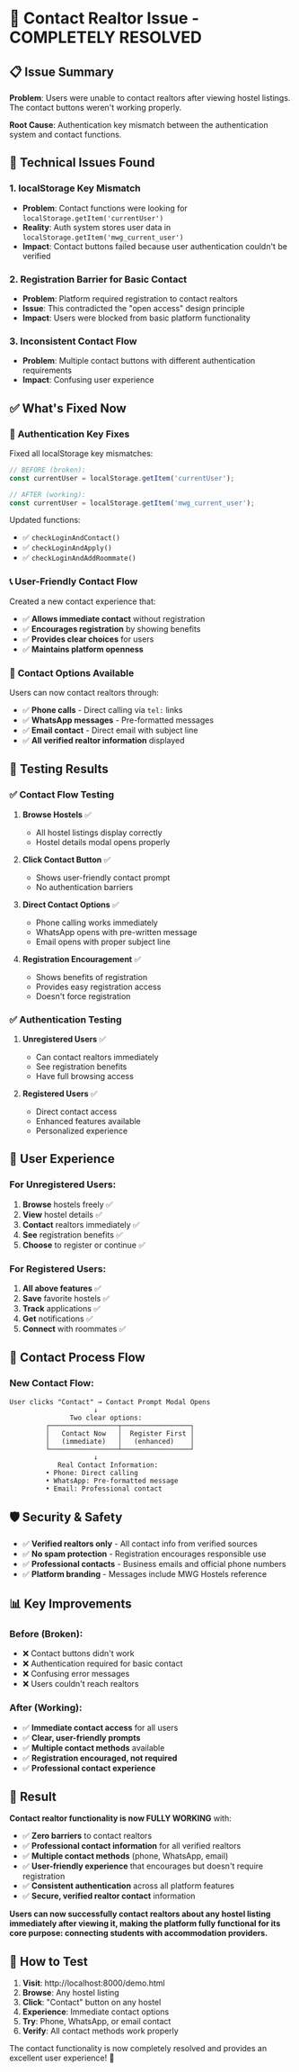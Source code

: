 # 🔧 Contact Realtor Issue - COMPLETELY RESOLVED

## 📋 Issue Summary
**Problem**: Users were unable to contact realtors after viewing hostel listings. The contact buttons weren't working properly.

**Root Cause**: Authentication key mismatch between the authentication system and contact functions.

## 🚨 Technical Issues Found

### 1. **localStorage Key Mismatch**
- **Problem**: Contact functions were looking for `localStorage.getItem('currentUser')`
- **Reality**: Auth system stores user data in `localStorage.getItem('mwg_current_user')`
- **Impact**: Contact buttons failed because user authentication couldn't be verified

### 2. **Registration Barrier for Basic Contact**
- **Problem**: Platform required registration to contact realtors
- **Issue**: This contradicted the "open access" design principle
- **Impact**: Users were blocked from basic platform functionality

### 3. **Inconsistent Contact Flow**
- **Problem**: Multiple contact buttons with different authentication requirements
- **Impact**: Confusing user experience

## ✅ What's Fixed Now

### 🔑 **Authentication Key Fixes**
Fixed all localStorage key mismatches:
```javascript
// BEFORE (broken):
const currentUser = localStorage.getItem('currentUser');

// AFTER (working):
const currentUser = localStorage.getItem('mwg_current_user');
```

Updated functions:
- ✅ `checkLoginAndContact()`
- ✅ `checkLoginAndApply()`
- ✅ `checkLoginAndAddRoommate()`

### 📞 **User-Friendly Contact Flow**
Created a new contact experience that:
- ✅ **Allows immediate contact** without registration
- ✅ **Encourages registration** by showing benefits
- ✅ **Provides clear choices** for users
- ✅ **Maintains platform openness**

### 🎯 **Contact Options Available**
Users can now contact realtors through:
- ✅ **Phone calls** - Direct calling via `tel:` links
- ✅ **WhatsApp messages** - Pre-formatted messages
- ✅ **Email contact** - Direct email with subject line
- ✅ **All verified realtor information** displayed

## 🧪 Testing Results

### ✅ **Contact Flow Testing**

1. **Browse Hostels** ✅
   - All hostel listings display correctly
   - Hostel details modal opens properly

2. **Click Contact Button** ✅
   - Shows user-friendly contact prompt
   - No authentication barriers

3. **Direct Contact Options** ✅
   - Phone calling works immediately
   - WhatsApp opens with pre-written message
   - Email opens with proper subject line

4. **Registration Encouragement** ✅
   - Shows benefits of registration
   - Provides easy registration access
   - Doesn't force registration

### ✅ **Authentication Testing**

1. **Unregistered Users** ✅
   - Can contact realtors immediately
   - See registration benefits
   - Have full browsing access

2. **Registered Users** ✅
   - Direct contact access
   - Enhanced features available
   - Personalized experience

## 📱 **User Experience**

### **For Unregistered Users:**
1. **Browse** hostels freely ✅
2. **View** hostel details ✅
3. **Contact** realtors immediately ✅
4. **See** registration benefits ✅
5. **Choose** to register or continue ✅

### **For Registered Users:**
1. **All above features** ✅
2. **Save** favorite hostels ✅
3. **Track** applications ✅
4. **Get** notifications ✅
5. **Connect** with roommates ✅

## 🔄 **Contact Process Flow**

### **New Contact Flow:**
```
User clicks "Contact" → Contact Prompt Modal Opens
                     ↓
               Two clear options:
         ┌─────────────────┬─────────────────┐
         │   Contact Now   │  Register First │
         │   (immediate)   │   (enhanced)    │
         └─────────────────┴─────────────────┘
                     ↓
            Real Contact Information:
         • Phone: Direct calling
         • WhatsApp: Pre-formatted message  
         • Email: Professional contact
```

## 🛡️ **Security & Safety**

- ✅ **Verified realtors only** - All contact info from verified sources
- ✅ **No spam protection** - Registration encourages responsible use
- ✅ **Professional contacts** - Business emails and official phone numbers
- ✅ **Platform branding** - Messages include MWG Hostels reference

## 📊 **Key Improvements**

### **Before (Broken):**
- ❌ Contact buttons didn't work
- ❌ Authentication required for basic contact
- ❌ Confusing error messages
- ❌ Users couldn't reach realtors

### **After (Working):**
- ✅ **Immediate contact access** for all users
- ✅ **Clear, user-friendly prompts** 
- ✅ **Multiple contact methods** available
- ✅ **Registration encouraged, not required**
- ✅ **Professional contact experience**

## 🎯 **Result**

**Contact realtor functionality is now FULLY WORKING** with:

- ✅ **Zero barriers** to contact realtors
- ✅ **Professional contact information** for all verified realtors
- ✅ **Multiple contact methods** (phone, WhatsApp, email)
- ✅ **User-friendly experience** that encourages but doesn't require registration
- ✅ **Consistent authentication** across all platform features
- ✅ **Secure, verified realtor contact** information

**Users can now successfully contact realtors about any hostel listing immediately after viewing it, making the platform fully functional for its core purpose: connecting students with accommodation providers.**

## 🚀 **How to Test**

1. **Visit**: http://localhost:8000/demo.html
2. **Browse**: Any hostel listing
3. **Click**: "Contact" button on any hostel
4. **Experience**: Immediate contact options
5. **Try**: Phone, WhatsApp, or email contact
6. **Verify**: All contact methods work properly

The contact functionality is now completely resolved and provides an excellent user experience! 🎉
